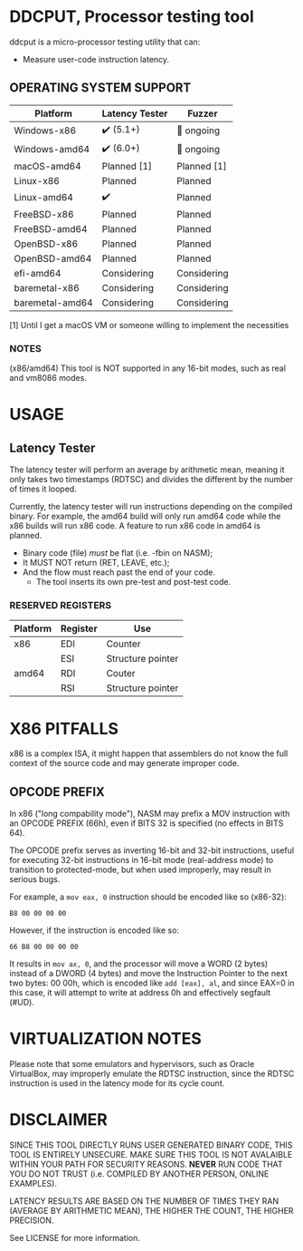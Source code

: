 # DDCPUT, Processor testing tool

ddcput is a micro-processor testing utility that can:
- Measure user-code instruction latency.

## OPERATING SYSTEM SUPPORT

| Platform | Latency Tester | Fuzzer |
|---|---|---|
| Windows-x86 | ✔️ (5.1+) | 🔄 ongoing |
| Windows-amd64 | ✔️ (6.0+) | 🔄 ongoing |
| macOS-amd64 | Planned [1] | Planned [1] |
| Linux-x86 | Planned | Planned |
| Linux-amd64 | ✔️ | Planned |
| FreeBSD-x86 | Planned | Planned |
| FreeBSD-amd64 | Planned | Planned |
| OpenBSD-x86 | Planned | Planned |
| OpenBSD-amd64 | Planned | Planned |
| efi-amd64 | Considering | Considering |
| baremetal-x86 | Considering | Considering |
| baremetal-amd64 | Considering | Considering |

[1] Until I get a macOS VM or someone willing to implement the necessities

### NOTES

(x86/amd64) This tool is NOT supported in any 16-bit modes, such as real and
vm8086 modes.

# USAGE

## Latency Tester

The latency tester will perform an average by arithmetic mean, meaning it only
takes two timestamps (RDTSC) and divides the different by the number of times
it looped.

Currently, the latency tester will run instructions depending on the compiled
binary. For example, the amd64 build will only run amd64 code while the x86
builds will run x86 code. A feature to run x86 code in amd64 is planned.

- Binary code (file) _must_ be flat (i.e. -fbin on NASM);
- It MUST NOT return (RET, LEAVE, etc.);
- And the flow must reach past the end of your code.
  - The tool inserts its own pre-test and post-test code.

### RESERVED REGISTERS

| Platform | Register | Use |
|---|---|---|
| x86 | EDI | Counter |
| | ESI | Structure pointer |
| amd64 | RDI | Couter |
| | RSI | Structure pointer |

# X86 PITFALLS

x86 is a complex ISA, it might happen that assemblers do not know the full
context of the source code and may generate improper code.

## OPCODE PREFIX

In x86 ("long compability mode"), NASM may prefix a MOV instruction with an
OPCODE PREFIX (66h), even if BITS 32 is specified (no effects in BITS 64).

The OPCODE prefix serves as inverting 16-bit and 32-bit instructions, useful
for executing 32-bit instructions in 16-bit mode (real-address mode) to
transition to protected-mode, but when used improperly, may result in serious
bugs.

For example, a `mov eax, 0` instruction should be encoded like so (x86-32):
```
B8 00 00 00 00
```

However, if the instruction is encoded like so:
```
66 B8 00 00 00 00
```

It results in `mov ax, 0`, and the processor will move a WORD (2 bytes)
instead of a DWORD (4 bytes) and move the Instruction Pointer to the next two
bytes: 00 00h, which is encoded like `add [eax], al`, and since EAX=0 in this
case, it will attempt to write at address 0h and effectively segfault (#UD).

# VIRTUALIZATION NOTES

Please note that some emulators and hypervisors, such as Oracle VirtualBox, may
improperly emulate the RDTSC instruction, since the RDTSC instruction is  used
in the latency mode for its cycle count.

# DISCLAIMER

SINCE THIS TOOL DIRECTLY RUNS USER GENERATED BINARY CODE, THIS TOOL IS ENTIRELY
UNSECURE. MAKE SURE THIS TOOL IS NOT AVALAIBLE WITHIN YOUR PATH FOR SECURITY
REASONS. **NEVER** RUN CODE THAT YOU DO NOT TRUST (i.e. COMPILED BY ANOTHER
PERSON, ONLINE EXAMPLES).

LATENCY RESULTS ARE BASED ON THE NUMBER OF TIMES THEY RAN (AVERAGE BY
ARITHMETIC MEAN), THE HIGHER THE COUNT, THE HIGHER PRECISION.

See LICENSE for more information.